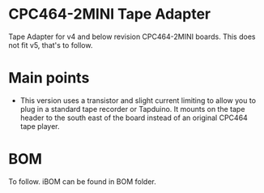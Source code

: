 # CPC464-2MINI Tape Adapter

Tape Adapter for v4 and below revision CPC464-2MINI boards. This does not fit v5, that's to follow.

# Main points 

* This version uses a transistor and slight current limiting to allow you to plug in a standard tape recorder or Tapduino. It mounts on the tape header to the south east of the board instead of an original CPC464 tape player.

# BOM

To follow. iBOM can be found in BOM folder.
